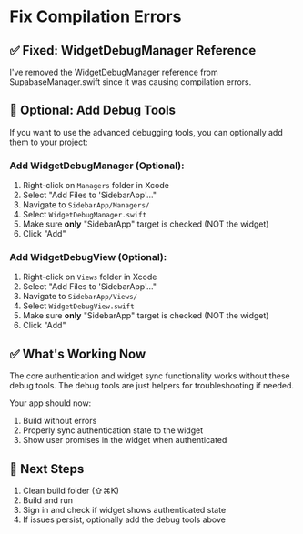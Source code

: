 # Fix Compilation Errors

## ✅ Fixed: WidgetDebugManager Reference

I've removed the WidgetDebugManager reference from SupabaseManager.swift since it was causing compilation errors.

## 📝 Optional: Add Debug Tools

If you want to use the advanced debugging tools, you can optionally add them to your project:

### Add WidgetDebugManager (Optional):
1. Right-click on `Managers` folder in Xcode
2. Select "Add Files to 'SidebarApp'..."
3. Navigate to `SidebarApp/Managers/`
4. Select `WidgetDebugManager.swift`
5. Make sure **only** "SidebarApp" target is checked (NOT the widget)
6. Click "Add"

### Add WidgetDebugView (Optional):
1. Right-click on `Views` folder in Xcode
2. Select "Add Files to 'SidebarApp'..."
3. Navigate to `SidebarApp/Views/`
4. Select `WidgetDebugView.swift`
5. Make sure **only** "SidebarApp" target is checked (NOT the widget)
6. Click "Add"

## ✅ What's Working Now

The core authentication and widget sync functionality works without these debug tools. The debug tools are just helpers for troubleshooting if needed.

Your app should now:
1. Build without errors
2. Properly sync authentication state to the widget
3. Show user promises in the widget when authenticated

## 🚀 Next Steps

1. Clean build folder (⇧⌘K)
2. Build and run
3. Sign in and check if widget shows authenticated state
4. If issues persist, optionally add the debug tools above